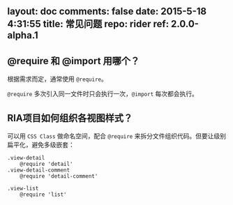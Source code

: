 layout: doc
comments: false
date: 2015-5-18 4:31:55
title: 常见问题
repo: rider
ref: 2.0.0-alpha.1
---

## @require 和 @import 用哪个？

根据需求而定，通常使用 `@require`。

`@require` 多次引入同一文件时只会执行一次，`@import` 每次都会执行。

## RIA项目如何组织各视图样式？

可以用 `CSS Class` 做命名空间，配合 `@require` 来拆分文件组织代码。但要让级别扁平化，避免多级嵌套：

```haml
.view-detail
    @require 'detail'
.view-detail-comment
    @require 'detail-comment'

.view-list
    @require 'list'
```
